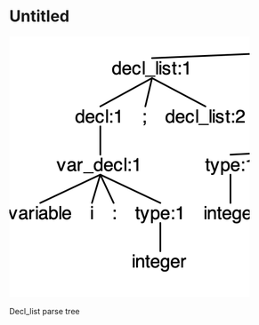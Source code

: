 # Untitled

![Untitled](Untitled%20654c6d1460f347d2947a6f6fbec86160/Untitled.png)

Decl_list parse tree